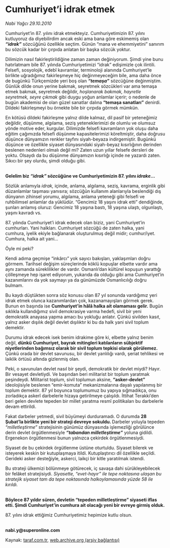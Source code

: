 # Cumhuriyet’i idrak etmek

*Nabi Yağcı 29.10.2010*

<div class="yazi"><p>Cumhuriyet’in 87. yılını idrak<b> </b>etmekteyiz. Cumhuriyetimizin 87. yılını kutluyoruz da diyebilirdim ancak eski ama bana göre eskimemiş olan <b><i>“idrak”</i></b> sözcüğünü özellikle seçtim. Günün “mana ve ehemmiyetini” sanırım bu sözcük kadar bir çırpıda anlatan bir başka sözcük yoktur. </p>
<p>Dilimizin nasıl fakirleştirildiğine zaman zaman değiniyorum. Şimdi yine bunu hatırlatmam bile 87. yılında Cumhuriyetimizi “idrak” edişimizle çok ilintili. Felsefi, sosyolojik, edebî kavramlar, terminoloji alanında Cumhuriyet’le birlikte uğradığımız fakirleşmeye hiç değinmeyeceğim bile, ama daha önce de bugünkü Türkçemizde yeri boş olan <b><i>“temaşa”</i></b> sözcüğüne değinmiştim. Günlük dilde onun yerine bakmak, seyretmek sözcükleri var ama temaşa etmek bakmak, seyretmek değildir, <i>hoşlanarak bakmak, hayretle seyretmek, seyre çıkmak</i> gibi duygu yoğun anlamlar içerir; o nedenle de bugün akademisi de olan güzel sanatlar dalına <b>“temaşa sanatları”</b> denirdi. Dildeki fakirleşmeyi bu örnekte bile bir çırpıda görmek mümkün. </p>
<p>En kötüsü dildeki fakirleşme yalnız dilde kalmaz, dil pasif bir yeteneğimiz değildir, düşünme, algılama, seziş yeteneklerimizi de olumlu ve olumsuz yönde motive eder, kurgular. Dilimizde felsefi kavramların yok oluşu daha eğitim çağımızda felsefi düşünme kapasitelerimizi köreltmiştir, daha doğrusu düşünce dünyamızın renkler tayfını siyah-beyaza indirgemiştir. Bugünkü düşünce ve özellikle siyaset dünyasındaki siyah-beyaz kısırlığının derinden beslenen nedenleri olmalı değil mi? Zaten uzun yıllar felsefe dersleri de yoktu. Olsaydı da bu düşünme dünyamızın kısırlığı içinde ne yazardı zaten. Sıkıcı bir şey olurdu, şimdi olduğu gibi. </p>
<p><b><br/>Gelelim biz <i>“idrak”</i> sözcüğüne ve Cumhuriyetimizin 87. yılını <i>idrake</i>…</b></p>
<p>Sözlük anlamıyla <i>idrak,</i> içinde, anlama, algılama, seziş, kavrama, erginlik gibi düzanlamlar taşıması yanısıra; sözcüğün kullanım alanlarıyla beslendiği dış dünyanın zihinsel yorumu, algılama, anlama yeteneği gibi felsefi ve ruhbilimsel anlamlar da yüklüdür. “Gencimiz 18 yaşını idrak etti” dendiğinde, şunları anlamış oluruz: Gencimiz 18 yaşına bastı, 18 yaşına ulaştı, olgunlaştı, yaşını kavradı vs. </p>
<p>87. yılında Cumhuriyet’i idrak edecek olan biziz, yani Cumhuriyet’in cumhurları. Yani halkları. Cumhuriyet sözcüğü de zaten halka, yani cumhura, iyelik ekiyle bağlanarak oluşturulmuş değil midir; cumhur/iyet. Cumhura, halka ait yani…</p>
<p>Öyle mi peki?</p>
<p>Kendi adıma geçmişe “inkârcı” yok sayıcı bakışları, yaklaşımları doğru görmem. Tarihsel değişim süreçlerinde köklü kopuşlar elbette vardır ama aynı zamanda süreklilikler de vardır. Osmanlı’dan kültürel kopuşun yarattığı çölleşmeye hep işaret ediyorum, yukarıda da olduğu gibi ama Cumhuriyet’in kazanımlarını da yok saymayı ya da günümüzde Osmanlıcılığı doğru bulmam. </p>
<p>Bu kaydı düştükten sonra söz konusu olan 87 yıl sonunda vardığımız yeri idrak etmek olunca kazanımlardan çok, kazanamayışları görmek gerek. Bunun en başında ise <b>Cumhuriyet’in hâlâ halka ait olamaması gelir.</b> Bugün sıklıkla kullandığımız sivil demokrasiye varma hedefi, sivil bir yeni demokratik anayasa yapma amacı bu yokluğu anlatır. Çünkü sivilden kasıt, yalnız asker dışılık değil devlet dışılıktır ki bu da halk yani sivil toplum demektir. </p>
<p>Durumu idrak edecek isek benim idrakime göre ki, elbette yalnız benim değil, <b>dünkü</b> <b>Cumhuriyet, bayrak mitingleri katılanların sübjektif niyetlerinden bağımsız olarak bir sivil toplum tepkisi olarak görülemez.</b> Çünkü orada bir devlet savunusu, bir devlet yanlılığı vardı, şeriat tehlikesi ve laiklik örtüsü altında gizlenmiş olan. </p>
<p>Peki, o savunulan devlet nasıl bir şeydi, demokratik bir devlet miydi? Hayır. Bir vesayet devletiydi. Ve başından beri militarist bir toplum yaratmak peşindeydi. Militarist toplum, sivil toplumun aksine, <b>“asker-devlet”</b> ideolojisiyle beslenen “emir-komuta” mekanizmalarına dayalı yapılanmış bir toplum demektir. 87 yıl boyunca toplumumuz bu yapıya sığmadıkça, onu zorladıkça askerî darbelerle hizaya getirilmeye çalışıldı. İttihat Terakki’den beri gelen devlete tepeden bir millet yaratma resmî politikaları bu darbelerle devam ettirildi. </p>
<p>Fakat darbeler yetmedi, sivil büyümeyi durduramadı. O durumda <b>28 Şubat’la birlikte yeni bir strateji devreye sokuldu. </b>Darbeler yoluyla tepeden <i>“milletleştirme”</i> stratejisinin günümüz dünyasında işlemezliği görülünce derin devlet örgütlenmesiyle <b><i>“tabandan milletleştirme”</i></b> yoluna gidildi. Ergenekon örgütlenmesi bunun yalnızca çekirdek örgütlenmesiydi. </p>
<p>Siyaset de bu çekirdek örgütlenme üstüne oturtuldu. Siyaset bilerek ve isteyerek keskin bir kutuplaşmaya itildi. Kutuplaştırıcı dil özellikle seçildi.<b> </b>Gerideki asker desteğiyle, askerci, laikçi bir kitle yaratılmak istendi.</p>
<p>Bu strateji ülkemizi bölünmeye götürecek, iç savaşa dahi sürükleyebilecek bir felâket stratejisiydi. <i>Siyasette, “evet-hayır” ile tepe noktasına ulaşan bu<b> </b>stratejik siyaset tam da tepe noktasında halkoylamasında yüzde 58 ile kırıldı.</i> </p>
<p><b><br/>Böylece 87 yıldır süren, devletin “tepeden milletleştirme” siyaseti iflas etti. Şimdi Cumhuriyet’in cumhura ait olacağı yeni bir evreye girmiş olduk. </b></p>
<p>87. yılını idrak ettiğimiz Cumhuriyetimiz hepimize kutlu olsun.</p>
<p><b><br/>nabi.y@superonline.com</b></p></div>

Kaynak: [taraf.com.tr](http://www.taraf.com.tr:80/nabi-yagci/makale-cumhuriyet-i-idrak-etmek.htm), [web.archive.org (arşiv bağlantısı)](http://web.archive.org/web/20101031171045/http://www.taraf.com.tr:80/nabi-yagci/makale-cumhuriyet-i-idrak-etmek.htm)
